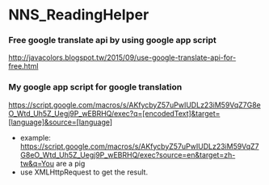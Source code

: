 # NNS_ReadingHelper


### Free google translate api by using google app script

http://javacolors.blogspot.tw/2015/09/use-google-translate-api-for-free.html

### My google app script for google translation

https://script.google.com/macros/s/AKfycbyZ57uPwIUDLz23iM59VqZ7G8eO_Wtd_Uh5Z_Uegj9P_wEBRHQ/exec?q=[encodedText]&target=[language]&source=[language]
- example: https://script.google.com/macros/s/AKfycbyZ57uPwIUDLz23iM59VqZ7G8eO_Wtd_Uh5Z_Uegj9P_wEBRHQ/exec?source=en&target=zh-tw&q=You are a pig
- use XMLHttpRequest to get the result.